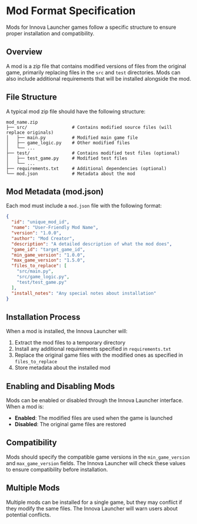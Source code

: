 # Mod Format Specification

Mods for Innova Launcher games follow a specific structure to ensure proper installation and compatibility.

## Overview

A mod is a zip file that contains modified versions of files from the original game, primarily replacing files in the `src` and `test` directories. Mods can also include additional requirements that will be installed alongside the mod.

## File Structure

A typical mod zip file should have the following structure:

```
mod_name.zip
├── src/                 # Contains modified source files (will replace originals)
│   ├── main.py          # Modified main game file
│   ├── game_logic.py    # Other modified files
│   └── ...
├── test/                # Contains modified test files (optional)
│   ├── test_game.py     # Modified test files
│   └── ...
├── requirements.txt     # Additional dependencies (optional)
└── mod.json             # Metadata about the mod
```

## Mod Metadata (mod.json)

Each mod must include a `mod.json` file with the following format:

```json
{
  "id": "unique_mod_id",
  "name": "User-Friendly Mod Name",
  "version": "1.0.0",
  "author": "Mod Creator",
  "description": "A detailed description of what the mod does",
  "game_id": "target_game_id",
  "min_game_version": "1.0.0",
  "max_game_version": "1.5.0",
  "files_to_replace": [
    "src/main.py",
    "src/game_logic.py",
    "test/test_game.py"
  ],
  "install_notes": "Any special notes about installation"
}
```

## Installation Process

When a mod is installed, the Innova Launcher will:

1. Extract the mod files to a temporary directory
2. Install any additional requirements specified in `requirements.txt`
3. Replace the original game files with the modified ones as specified in `files_to_replace`
4. Store metadata about the installed mod

## Enabling and Disabling Mods

Mods can be enabled or disabled through the Innova Launcher interface. When a mod is:

- **Enabled**: The modified files are used when the game is launched
- **Disabled**: The original game files are restored

## Compatibility

Mods should specify the compatible game versions in the `min_game_version` and `max_game_version` fields. The Innova Launcher will check these values to ensure compatibility before installation.

## Multiple Mods

Multiple mods can be installed for a single game, but they may conflict if they modify the same files. The Innova Launcher will warn users about potential conflicts. 